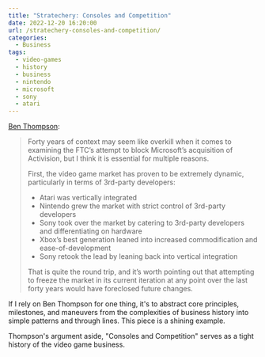 ```yaml
---
title: "Stratechery: Consoles and Competition"
date: 2022-12-20 16:20:00
url: /stratechery-consoles-and-competition/
categories:
  - Business
tags:
  - video-games
  - history
  - business
  - nintendo
  - microsoft
  - sony
  - atari
---
```


[Ben Thompson](https://stratechery.com/2022/consoles-and-competition/):

> Forty years of context may seem like overkill when it comes to examining the FTC’s attempt to block Microsoft’s acquisition of Activision, but I think it is essential for multiple reasons.
>
> First, the video game market has proven to be extremely dynamic, particularly in terms of 3rd-party developers:
>
> - Atari was vertically integrated
> - Nintendo grew the market with strict control of 3rd-party developers
> - Sony took over the market by catering to 3rd-party developers and differentiating on hardware
> - Xbox’s best generation leaned into increased commodification and ease-of-development
> - Sony retook the lead by leaning back into vertical integration
>
> That is quite the round trip, and it’s worth pointing out that attempting to freeze the market in its current iteration at any point over the last forty years would have foreclosed future changes.

If I rely on Ben Thompson for one thing, it's to abstract core principles, milestones, and maneuvers from the complexities of business history into simple patterns and through lines. This piece is a shining example.

Thompson's argument aside, "Consoles and Competition" serves as a tight history of the video game business.
